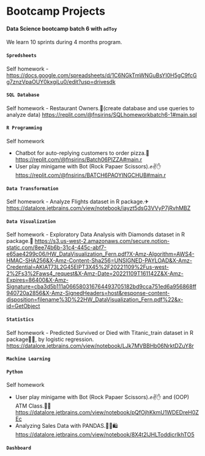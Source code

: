 # Bootcamp Projects

#### Data Science bootcamp batch 6 with `adToy`

We learn 10 sprints during 4 months program.

#### `Spredsheets`
  Self homework - https://docs.google.com/spreadsheets/d/1C6NGkTmWNGuBsYI0H5gC9fcGg7znzVpaOUY0kxgiLu0/edit?usp=drivesdk
#### `SQL Database`  
  Self homework - Restaurant Owners.🍣(create database and use queries to analyze data) https://replit.com/@fnsirins/SQLhomeworkbatch6-1#main.sql
#### `R Programming`
  Self homework 
  - Chatbot for auto-replying customers to order pizza.🍕  https://replit.com/@fnsirins/Batch06PIZZA#main.r
  - User play minigame with Bot (Rock Papaer Scissors).✊✌✋ https://replit.com/@fnsirins/BATCH6PAOYINGCHUB#main.r
#### `Data Transformation`
  Self homework - Analyze Flights dataset in R package.✈  https://datalore.jetbrains.com/view/notebook/iayzt5dsG3VVyP7jRvhMBZ
#### `Data Visualization`
  Self homework - Exploratory Data Analysis with Diamonds dataset in R package.💎  https://s3.us-west-2.amazonaws.com/secure.notion-static.com/8ee74b6b-31c4-445c-abf7-e65ae4299c06/HW_DataVisualization_Fern.pdf?X-Amz-Algorithm=AWS4-HMAC-SHA256&X-Amz-Content-Sha256=UNSIGNED-PAYLOAD&X-Amz-Credential=AKIAT73L2G45EIPT3X45%2F20221109%2Fus-west-2%2Fs3%2Faws4_request&X-Amz-Date=20221109T161142Z&X-Amz-Expires=86400&X-Amz-Signature=cba3d5b111a066580316764493705182bd9cca751ed6a956868ff940720a2856&X-Amz-SignedHeaders=host&response-content-disposition=filename%3D%22HW_DataVisualization_Fern.pdf%22&x-id=GetObject
#### `Statistics`
  Self homework - Predicted Survived or Died with Titanic_train dataset in R package🚢⚓, by logistic regression. https://datalore.jetbrains.com/view/notebook/LJk7MVBBHb06NrktDZuY8r
#### `Machine Learning`
#### `Python`
  Self homework
   - User play minigame with Bot (Rock Papaer Scissors).✊✌✋ and (OOP) ATM Class.🏧💵  https://datalore.jetbrains.com/view/notebook/pQfOjhKkmU1WDEDreH0ZEc
   - Analyzing Sales Data with PANDAS.🏪🛒🛍 https://datalore.jetbrains.com/view/notebook/8X4t2lJHLToddicrlkhTO5
#### `Dashboard`

